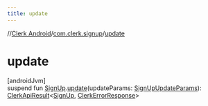 ```yaml
---
title: update
---
```

//[Clerk Android](../../index.html)/[com.clerk.signup](index.html)/[update](update.html)



# update



[androidJvm]\
suspend fun [SignUp](-sign-up/index.html).[update](update.html)(updateParams: [SignUpUpdateParams](-sign-up-update-params/index.html)): [ClerkApiResult](../com.clerk.network.serialization/-clerk-api-result/index.html)&lt;[SignUp](-sign-up/index.html), [ClerkErrorResponse](../com.clerk.model.error/-clerk-error-response/index.html)&gt;




